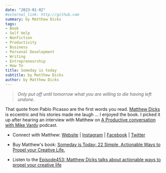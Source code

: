 ```yaml
---
date: "2023-01-02"
#external_link: http://github.com
summary: by Matthew Dicks        
tags:
- Book
- Self Help
- Nonfiction
- Productivity
- Business
- Personal Development
- Writing
- Entrepreneurship
- How To
title: Someday is today
subtitle: by Matthew Dicks
author: by Matthew Dicks
---
```


> *Only put off until tomorrow what you are willing to die having left undone*.

That quote from Pablo Picasso are the first words you read. [Matthew Dicks](https://matthewdicks.com/) is eccentric and his stories made me laugh ... I enjoyed the book. I picked it up after hearing an interview with Matthew on [A Productive conversation with Mike Vardy](https://productivityist.com/category/podcast/) podcast.

-   Connect with Matthew: [Website](https://matthewdicks.com/) \| [Instagram](https://instagram.com/matthewdicks/) \| [Facebook](https://www.facebook.com/matthewjdicks) \| [Twitter](https://twitter.com/MatthewDicks) 

-   Buy Matthew\'s book: [Someday is Today: 22 Simple, Actionable Ways to Propel your Creative Life.](http://amzn.to/3VYnQgc)

-   Listen to the [Episode453: Matthew Dicks talks about actionable ways to propel your creative life](https://productivityist.com/podcast453/ "Episode 453")
